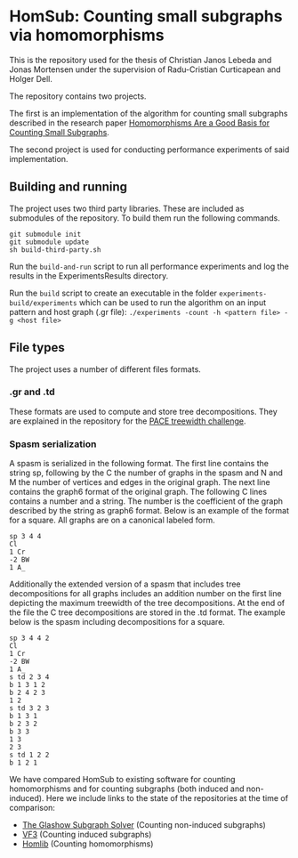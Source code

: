 # HomSub: Counting small subgraphs via homomorphisms

This is the repository used for the thesis of Christian Janos Lebeda and Jonas Mortensen under the supervision of Radu-Cristian Curticapean and Holger Dell.

The repository contains two projects.

The first is an implementation of the algorithm for counting small subgraphs described in the research paper [Homomorphisms Are a Good Basis for Counting Small Subgraphs](https://arxiv.org/abs/1705.01595).

The second project is used for conducting performance experiments of said implementation.

## Building and running

The project uses two third party libraries. These are included as submodules of the repository. To build them run the following commands.

```shell
git submodule init
git submodule update
sh build-third-party.sh
```
Run the `build-and-run` script to run all performance experiments and log the results in the ExperimentsResults directory.

Run the `build` script to create an executable in the folder `experiments-build/experiments` which can be used to run the algorithm on an input pattern and host graph (.gr file): `./experiments -count -h <pattern file> -g <host file>`

## File types

The project uses a number of different files formats.  

### .gr and .td  

These formats are used to compute and store tree decompositions. They are explained in the repository for the [PACE treewidth challenge](https://github.com/PACE-challenge/Treewidth).  

### Spasm serialization

A spasm is serialized in the following format. The first line contains the string sp, following by the C the number of graphs in the spasm and N and M the number of vertices and edges in the original graph. The next line contains the graph6 format of the original graph. The following C lines contains a number and a string. The number is the coefficient of the graph described by the string as graph6 format. Below is an example of the format for a square. All graphs are on a canonical labeled form.  

```text
sp 3 4 4
Cl
1 Cr
-2 BW
1 A_
```

Additionally the extended version of a spasm that includes tree decompositions for all graphs includes an addition number on the first line depicting the maximum treewidth of the tree decompositions. At the end of the file the C tree decompositions are stored in the .td format. The example below is the spasm including decompositions for a square.  

```text
sp 3 4 4 2
Cl
1 Cr
-2 BW
1 A_
s td 2 3 4
b 1 3 1 2
b 2 4 2 3
1 2
s td 3 2 3
b 1 3 1
b 2 3 2
b 3 3
1 3
2 3
s td 1 2 2
b 1 2 1
```

We have compared HomSub to existing software for counting homomorphisms and for counting subgraphs (both induced and non-induced). Here we include links to the state of the repositories at the time of comparison:
- [The Glashow Subgraph Solver](https://github.com/ciaranm/glasgow-subgraph-solver/tree/b3fe447c619abb6dd10d67ed8fc50627d1dc25d7) (Counting non-induced subgraphs)
- [VF3](https://github.com/MiviaLab/vf3lib/tree/130cf1036596e136f7565f6142f901c46844651b) (Counting induced subgraphs)
- [Homlib](https://github.com/spaghetti-source/homlib/tree/534d900b35fea549958dc72473defdffef81a8) (Counting homomorphisms)
